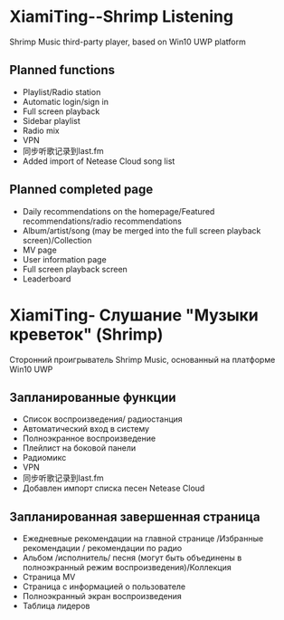 # XiamiTing--Shrimp Listening
Shrimp Music third-party player, based on Win10 UWP platform

## Planned functions
- Playlist/Radio station
- Automatic login/sign in
- Full screen playback
- Sidebar playlist
- Radio mix
- VPN
- 同步听歌记录到last.fm
- Added import of Netease Cloud song list

## Planned completed page
- Daily recommendations on the homepage/Featured recommendations/radio recommendations
- Album/artist/song (may be merged into the full screen playback screen)/Collection
- MV page
- User information page
- Full screen playback screen
- Leaderboard

# XiamiTing- Слушание "Музыки креветок" (Shrimp)
Сторонний проигрыватель Shrimp Music, основанный на платформе Win10 UWP

## Запланированные функции
- Список воспроизведения/ радиостанция
- Автоматический вход в систему
- Полноэкранное воспроизведение
- Плейлист на боковой панели
- Радиомикс
- VPN
- 同步听歌记录到last.fm
- Добавлен импорт списка песен Netease Cloud

## Запланированная завершенная страница
- Ежедневные рекомендации на главной странице /Избранные рекомендации / рекомендации по радио
- Альбом /исполнитель/ песня (могут быть объединены в полноэкранный режим воспроизведения)/Коллекция
- Страница MV
- Страница с информацией о пользователе
- Полноэкранный экран воспроизведения
- Таблица лидеров